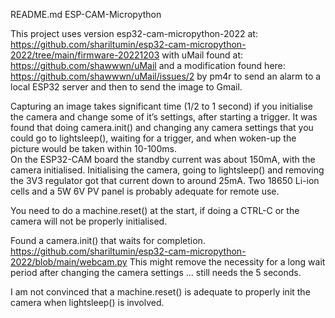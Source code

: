 README.md 
ESP-CAM-Micropython

This project uses version esp32-cam-micropython-2022 at:
https://github.com/shariltumin/esp32-cam-micropython-2022/tree/main/firmware-20221203
with uMail found at:
https://github.com/shawwwn/uMail
and a modification found here:
https://github.com/shawwwn/uMail/issues/2 by pm4r
to send an alarm to a local ESP32 server and then to send the image to Gmail.

Capturing an image takes significant time (1/2 to 1 second) if you initialise the camera and change some of it’s settings, after starting a trigger.
It was found that doing camera.init() and changing any camera settings that you could go to lightsleep(), waiting for a trigger, and when woken-up the picture would be taken within 10-100ms.  
On the ESP32-CAM board the standby current was about 150mA, with the camera initialised.  Initialising the camera, going to lightsleep() and removing the 3V3 regulator got that current down to around 25mA.
Two 18650 Li-ion cells and a 5W 6V PV panel is probably adequate for remote use.

You need to do a machine.reset() at the start, if doing a CTRL-C or the camera will not be properly initialised.

Found a camera.init() that waits for completion.
https://github.com/shariltumin/esp32-cam-micropython-2022/blob/main/webcam.py
This might remove the necessity for a long wait period after changing the camera settings ... still needs the 5 seconds.

I am not convinced that a machine.reset() is adequate to properly init the camera when lightsleep() is involved.
